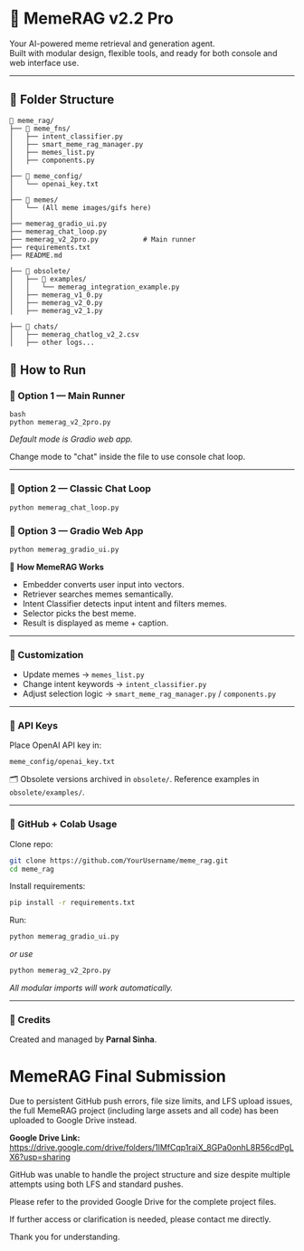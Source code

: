 # 🤖 MemeRAG v2.2 Pro

Your AI-powered meme retrieval and generation agent.  
Built with modular design, flexible tools, and ready for both console and web interface use.

---

## 📂 Folder Structure

```plaintext
📁 meme_rag/
├── 📁 meme_fns/                  
│   ├── intent_classifier.py
│   ├── smart_meme_rag_manager.py
│   ├── memes_list.py
│   ├── components.py
│
├── 📁 meme_config/               
│   └── openai_key.txt
│
├── 📁 memes/                     
│   └── (All meme images/gifs here)
│
├── memerag_gradio_ui.py         
├── memerag_chat_loop.py         
├── memerag_v2_2pro.py           # Main runner
├── requirements.txt
├── README.md

├── 📁 obsolete/                  
│   ├── 📁 examples/
│   │   └── memerag_integration_example.py
│   ├── memerag_v1_0.py
│   ├── memerag_v2_0.py
│   ├── memerag_v2_1.py

├── 📁 chats/                     
│   ├── memerag_chatlog_v2_2.csv
│   ├── other logs...
````

## 🚀 How to Run

### 🔷 Option 1 — Main Runner

```
bash
python memerag_v2_2pro.py 
```

*Default mode is Gradio web app.*

Change mode to "chat" inside the file to use console chat loop.

---

### 🔷 Option 2 — Classic Chat Loop

```bash
python memerag_chat_loop.py 
```

### 🔷 Option 3 — Gradio Web App

```bash
python memerag_gradio_ui.py
```

🧠 **How MemeRAG Works**

* Embedder converts user input into vectors.
* Retriever searches memes semantically.
* Intent Classifier detects input intent and filters memes.
* Selector picks the best meme.
* Result is displayed as meme + caption.

---

### 📝 Customization

* Update memes → `memes_list.py`
* Change intent keywords → `intent_classifier.py`
* Adjust selection logic → `smart_meme_rag_manager.py` / `components.py`

---

### 🔐 API Keys

Place OpenAI API key in:

```plaintext
meme_config/openai_key.txt
```

🗂 Obsolete versions archived in `obsolete/`. Reference examples in `obsolete/examples/`.

---

### 🐙 GitHub + Colab Usage

Clone repo:

```bash
git clone https://github.com/YourUsername/meme_rag.git
cd meme_rag
```

Install requirements:

```bash
pip install -r requirements.txt
```

Run:

```bash
python memerag_gradio_ui.py 
```

*or use*

```bash
python memerag_v2_2pro.py
```

*All modular imports will work automatically.*

---

### 👑 Credits

Created and managed by **Parnal Sinha**.

# MemeRAG Final Submission

Due to persistent GitHub push errors, file size limits, and LFS upload issues, the full MemeRAG project (including large assets and all code) has been uploaded to Google Drive instead.

**Google Drive Link:** https://drive.google.com/drive/folders/1lMfCqp1raiX_8GPa0onhL8R56cdPgLX6?usp=sharing

GitHub was unable to handle the project structure and size despite multiple attempts using both LFS and standard pushes.

Please refer to the provided Google Drive for the complete project files.

If further access or clarification is needed, please contact me directly.

Thank you for understanding.


